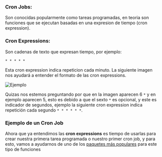 ### Cron Jobs:
Son conocidas popularmente como tareas programadas, en teoria son funciones que se ejecutan basadas en una expresion de tiempo (cron expression).

### Cron Expressions:
Son cadenas de texto que expresan tiempo, por ejemplo: 

```* * * * *``` 

Esta cron expression indica repeticion cada minuto. La siguiente imagen nos ayudará a entender el formato de las cron expressions.

![Ejemplo](https://raw.githubusercontent.com/aprendeweb/file-mover-cron-job/master/cron.png)

Quizas nos estemos preguntando por que en la imagen aparecen 6 ```*``` y en ejemplo aparecen 5, esto es debido a que el sexto ```*``` es opcional, y este es indicador de segundos, ejemplo la siguiente cron expression indica repetición cada segundo ```* * * * * *```.

### Ejemplo de un Cron Job
Ahora que ya entendimos las **cron expressions** es tiempo de usarlas para crear nuestra primera tarea programada o nuestro primer cron job, y para esto, vamos a ayudarnos de uno de los [paquetes más populares](https://www.npmjs.com/package/cron) para este tipo de funciones 
